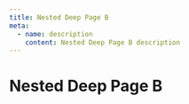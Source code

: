 ```yaml
---
title: Nested Deep Page B
meta:
  - name: description
    content: Nested Deep Page B description
---
```


# Nested Deep Page B

<img src="../../../assets/logo-obe.svg" alt="">
